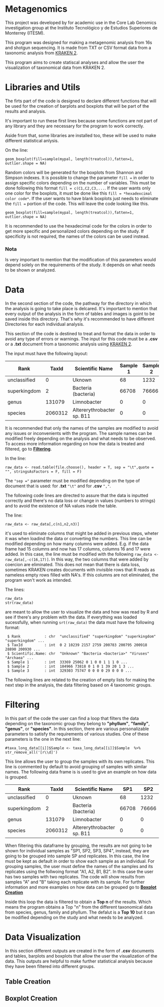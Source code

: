# Metagenomics  
This project was developed by for academic use in the Core Lab Genomics investigation group at the Instituto Tecnológico y de Estudios Superiores de Monterrey (ITESM).

This program was designed for making a metagenomic analysis from 16s and shotgun sequencing. It is made from TXT or CSV format data from a taxonomic analysis from [KRAKEN 2](https://github.com/DerrickWood/kraken2.).

This program aims to create statiscal analyses and allow the user the visualization of taxonomical data from KRAKEN 2. 

# Libraries and Utils 

The firts part of the code is designed to declare different functions that will be used for the creation of barplots and boxplots that will be part of the results and analysis. 

It's important to run these first lines because some functions are not part of any library and they are necessary for the program to work correctly.

Aside from that, some libraries are installed too, these will be used to make different statistical anlysis. 


On the line:
```Rscript
geom_boxplot(fill=sample(mypal, length(treatcol)),fatten=1, outlier.shape = NA)
```
Random colors will be generated for the boxplots from Shannon and Simpson indexes. It is possible to change the parameter `fill =` in order to assign specific colors depending on the number of variables. This must be done following this format `fill = c(C1,C2,C3,...`. If the user wants only one color for the boxplots, it must be done like this  `fill = *hexadexcimal color code*`. If the user wants to have blank boxplots just needs to eliminate the `fill =` portion of the code. This will leave the code looking like this.

```Rscript
geom_boxplot(fill=sample(mypal, length(treatcol)),fatten=1, outlier.shape = NA)
```

It is recommended to use the hexadecimal code for the colors in order to get more specific and personalized colors depending on the study. If specificity is not required, the names of the colors can be used instead. 

### Nota 
Is very important to mention that the modification of this parameters would depend solely on the requirements of the study. It depends on what needs to be shown or analyzed. 

# Data
In the second section of the code, the pathway for the directory in which the analysis is going to take place is delcared. It's important to mention that every output of the analysis in the form of tables and images is goint to be saved inside this directory.  That's why it's recommended to have different Directories for each individual analysis. 

This section of the code is destined to treat and format the data in order to avoid any type of errors or warnings. The input for this code must be a **.csv** or a **.txt** document from a taxonomic analysis using [KRAKEN 2](https://github.com/DerrickWood/kraken2.). 


The input must have the following layout: 


| Rank | TaxId | Scientific Name | Sample 1 | Sample 2 | Sample 3 | 
| --- | --- | --- | --- | --- | --- |
| unclassified  | 0 | Uknown | 68 | 1232 | 1696 |
| superkingdom | 2 | Bacteria (bacteria) | 66708 | 76666 | 64937 | 
| genus | 131079 | Limnobacter| 0 | 0 | 0 |
| species | 2060312 | Altererythrobacter sp. B11 | 0 | 0 | 2 |

It is recommended that only the names of the samples are modified to avoid any issues or inconvenients with the program. The sample names can be modified freely depending on the analysis and what needs to be observed. To access more information regarding on how the data is treated and filtered, go to [**Filtering**](#Filtering).

In the line:
```Rscript
raw_data <- read.table(file.choose(), header = T, sep = "\t",quote = "", stringsAsFactors = F, fill = F)
```

The `"sep ="` parameter must be modified depending on the type of document that is used: for **.txt** `"\t"` and for **.csv** `","`. 

The following code lines are directed to assure that the data is inputted correctly and there's no data loss or change in values (numbers to strings) and to avoid the existence of NA values insde the table.

The line: 
```Rscript
raw_data <- raw_data[,c(n1,n2,n3)]
```
it's used to eliminate columns that might be added in previous steps, wheter it was when loadind the data or converting the numbers. This line can be modified depending on how many columns were added. E.g. if the data frame had 15 columns and now has 17 columns, columns 16 and 17 were added. In this case, the line must be modified with the following `raw_data <- raw_data[,-c(16,17)]`. In this way, the two columns that were added by coercion are eliminated. This does not mean that there is data loss, sometimes KRAKEN creates documents with invisible rows that R reads as nameless empty rows filled with NA's. If this columns are not eliminated, the program won't work as intended. 

The lines:
  
```Rscript
raw_data
str(raw_data)
```

are meant to allow the user to visualize the data and how was read by R and see if there's any problem with the data. If everything was loaded sucessfully, when running `srt(raw_data)` the data must have the following format: 
            
```
 $ Rank           : chr  "unclassified" "superkingdom" "superkingdom" "superkingdom" ...
 $ TaxId          : int  0 2 10239 2157 2759 200783 200795 200918 28890 200930 ...
 $ Scientific.Name: chr  "Unknown" "Bacteria <bacteria>" "Viruses" "Archaea" ...
 $ Sample 1       : int  33369 25062 0 1 0 0 1 1 1 0 ...
 $ Sample 2       : int  184966 73818 0 1 0 1 39 20 1 3 ...
 $ Sample 3       : int  329303 75747 0 0 0 0 29 0 0 0 ...
```
The following lines are related to the creation of empty lists for making the next step in the analysis, the data filtering based on 4 taxonomic groups. 
            
# Filtering

In this part of the code the user can find a loop that filters the data depending on the taxonomic group they belong to **"phyllum"**, **"family"**, **"genus"**, or **"species"**. In this section, there are various personalizable parameters to satisfy the requirements of various studies. One of these parameters is the one in the next line:

```Rscript
#taxa_long_data[[i]]$Sample <- taxa_long_data[[i]]$Sample  %>% str_remove_all('[r\\d]') 
```
This line allows the user to group the samples with its own replicates. This line is commented by default to avoid grouping of samples with similar names. 
The following data frame is is used to give an example on how data is grouped. 

| Rank | TaxId | Scientific Name | SP1 | SP2 | SP3 | SP4
| --- | --- | --- | --- | --- | --- | --- |
| unclassified | 0 | Uknown | 68 | 1232 | 1696 | 22013 |
| superkingdom | 2 | Bacteria (bacteria) | 66708 | 76666 | 64937 | 25496 |
| genus | 131079 | Limnobacter| 0 | 0 | 0 | 90 |
| species | 2060312 | Altererythrobacter sp. B11 | 0 | 0 | 2 | 10 |

When filtering this dataframe by grouping, the results are not going to be shown for individual samples as "SP1, SP2, SP3, SP4", instead, they are going to be grouped into sample SP and replicates. In this case, the line must be kept as default in order to show each sample as an individual. For grouping samples, the user must define the names of the samples and its replicates using the follwoing format "A1, A2, B1, B2". In this case the user has two samples with two replicates. The code will show results from samples "A" and "B" taking each replicate with its sample. For further information and more examples on how data can be grouped go to [**Boxplot Creation**](##Boxplot-Creation)


Inside this loop the data is filtered to obtain a **Top n** of the results. Which means the program obtains a Top "n" from the different taxonomical data from species, genus, family and phyllum. The defalut is a **Top 10** but it can be modified depending on the study and what needs to be analyzed. 

# Data Visualization 

In this section different outputs are created in the form of **.csv** documents and tables, barplots and boxplots that allow the user the visualization of the data. This outputs are helpful to make further statistical analysis because they have been filtered into different groups.

## Table Creation 
## Boxplot Creation 
